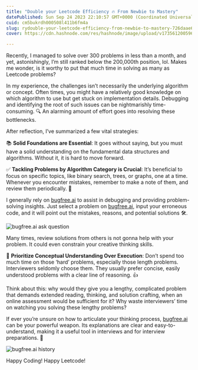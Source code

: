```yaml
---
title: "Double your Leetcode Efficiency 🔥 From Newbie to Mastery"
datePublished: Sun Sep 24 2023 22:10:57 GMT+0000 (Coordinated Universal Time)
cuid: cm5bukrdh000508l411b6fm4a
slug: rydouble-your-leetcode-efficiency-from-newbie-to-mastery-726daae60f35
cover: https://cdn.hashnode.com/res/hashnode/image/upload/v1735612005969/c9c820b9-5d26-4143-84cb-11c603fb0be9.png

---
```


Recently, I managed to solve over 300 problems in less than a month, and yet, astonishingly, I’m still ranked below the 200,000th position, lol. Makes me wonder, is it worthy to put that much time in solving as many as Leetcode problems?

In my experience, the challenges isn’t necessarily the underlying algorithm or concept. Often times, you might have a relatively good knowledge on which algorithm to use but get stuck on implementation details. Debugging and identifying the root of such issues can be nightmarishly time-consuming. 🔍 An alarming amount of effort goes into resolving these bottlenecks.

After reflection, I’ve summarized a few vital strategies:

📚 **Solid Foundations are Essential**: It goes without saying, but you must have a solid understanding on the fundamental data structures and algorithms. Without it, it is hard to move forward.

✅ **Tackling Problems by Algorithm Category is Crucial**: It’s beneficial to focus on specific topics, like binary search, trees, or graphs, one at a time. Whenever you encounter mistakes, remember to make a note of them, and review them periodically. 📝

I generally rely on [bugfree.ai](http://bugfree.ai) to assist in debugging and providing problem-solving insights. Just select a problem on [bugfree.ai](http://bugfree.ai), input your erroneous code, and it will point out the mistakes, reasons, and potential solutions 🛠️.

![bugfree.ai ask question](https://cdn.hashnode.com/res/hashnode/image/upload/v1735612003752/b337c057-4da9-43db-93d7-4318d6c1ec7b.png)

Many times, review solutions from others is not gonna help with your problem. It could even constrain your creative thinking skills.

🚫 **Prioritize Conceptual Understanding Over Execution**: Don’t spend too much time on those ‘hard’ problems, especially those length problems. Interviewers seldomly choose them. They usually prefer concise, easily understood problems with a clear line of reasoning. 👍

Think about this: why would they give you a lengthy, complicated problem that demands extended reading, thinking, and solution crafting, when an online assessment would be sufficient for it? Why waste interviewers’ time on watching you solving these lengthy problems?

If ever you’re unsure on how to articulate your thinking process, [bugfree.ai](http://bugfree.ai) can be your powerful weapon. Its explanations are clear and easy-to-understand, making it a useful tool in interviews and for interview preparations. 🤣

![bugfree.ai history](https://cdn.hashnode.com/res/hashnode/image/upload/v1735612004614/ebfbea47-7ae3-4621-9342-9fc8db25f7bb.png)

Happy Coding! Happy Leetcode!